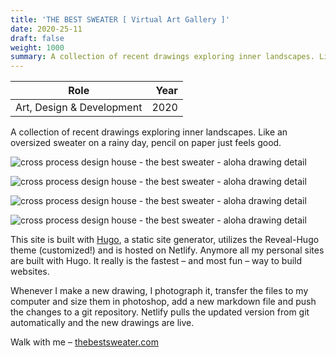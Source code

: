 ```yaml
---
title: 'THE BEST SWEATER [ Virtual Art Gallery ]'
date: 2020-25-11
draft: false
weight: 1000
summary: A collection of recent drawings exploring inner landscapes. Like an oversized sweater on a rainy day, pencil on paper just feels good. 
---
```


| Role | Year |
| ----------- | -----------: |
| Art, Design & Development | 2020 |

A collection of recent drawings exploring inner landscapes. Like an oversized sweater on a rainy day, pencil on paper just feels good.  

![cross process design house - the best sweater - aloha drawing detail](/images/work/cross-process-design-house-the-best-sweater-aloha1.png "Aloha drawing detail")

![cross process design house - the best sweater - aloha drawing detail](/images/work/cross-process-design-house-the-best-sweater-aloha2.png "Aloha drawing detail")

![cross process design house - the best sweater - aloha drawing detail](/images/work/cross-process-design-house-the-best-sweater-aloha3.png "Aloha drawing detail")

![cross process design house - the best sweater - aloha drawing detail](/images/work/cross-process-design-house-the-best-sweater-aloha4.png "Aloha drawing and description")

This site is built with [Hugo](https://gohugo.io), a static site generator, utilizes the Reveal-Hugo theme (customized!) and is hosted on Netlify. Anymore all my personal sites are built with Hugo. It really is the fastest – and most fun – way to build websites.

Whenever I make a new drawing, I photograph it, transfer the files to my computer and size them in photoshop, add a new markdown file and push the changes to a git repository. Netlify pulls the updated version from git automatically and the new drawings are live.  

Walk with me – <a href="https://thebestsweater.com" target="_blank">thebestsweater.com</a>





